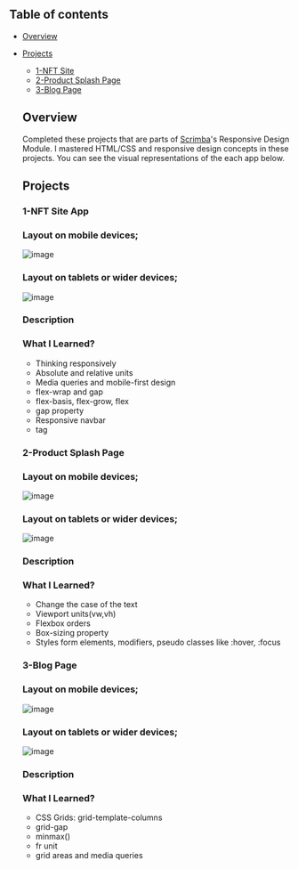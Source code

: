 ## Table of contents

- [Overview](#overview)

- [Projects](#projects)

  - [1-NFT Site](#nft-site)
  - [2-Product Splash Page](#splash-page)
  - [3-Blog Page](#blog-page)


  ## Overview

  Completed these projects that are parts of [Scrimba](https://scrimba.com/learn/frontend/)'s Responsive Design Module.  I mastered HTML/CSS and responsive design concepts in these projects.
  You can see the visual representations of the each app below.

  ## Projects

  ### 1-NFT Site App
  
  ### Layout on mobile devices;
  ![image](./1-nft-site/nft.png)
  
  ### Layout on tablets or wider devices;
  ![image](./1-nft-site/nft2.png)
  
  ### Description


  ### What I Learned?
  

  - Thinking responsively
  - Absolute and relative units
  - Media queries and mobile-first design
  - flex-wrap and gap
  - flex-basis, flex-grow, flex
  - gap property
  - Responsive navbar
  - <meta viewport> tag
  
  
  
  ### 2-Product Splash Page
  
  ### Layout on mobile devices;
  ![image](./2-product-splash-page/splash-page2.png)
  
  ### Layout on tablets or wider devices;
  ![image](./2-product-splash-page/splash-page.png)
  
  ### Description


  ### What I Learned?
  
  - Change the case of the text
  - Viewport units(vw,vh)
  - Flexbox orders
  - Box-sizing property
  - Styles form elements, modifiers, pseudo classes like :hover, :focus
  
  
   
  ### 3-Blog Page
  
  ### Layout on mobile devices;
  ![image](./3-blog-site/blog2.png)
  
  ### Layout on tablets or wider devices;
  ![image](./3-blog-site/blog.png)
  
  ### Description


  ### What I Learned?
  
  - CSS Grids: grid-template-columns
  - grid-gap
  - minmax()
  - fr unit
  - grid areas and media queries
